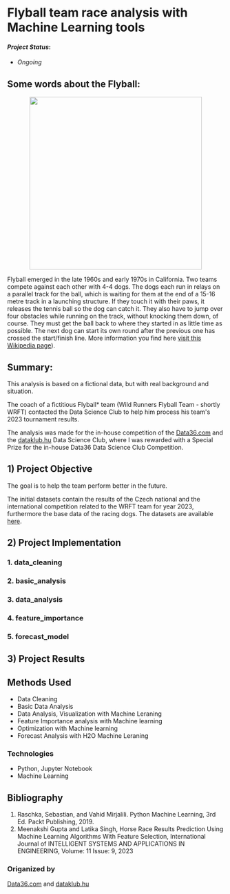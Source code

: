 # Flyball team race analysis with Machine Learning tools

#### *Project Status*: 
- *Ongoing*

## Some words about the Flyball:

<p align="center">
  <img src="https://wpcluster.dctdigital.com/myweekly/wp-content/uploads/sites/9/2019/08/dogfeatimage-978x624.jpg" width="400"/>
</p>

Flyball emerged in the late 1960s and early 1970s in California. Two teams compete against each other with 4-4 dogs. 
The dogs each run in relays on a parallel track for the ball, which is waiting for them at the end of a 15-16 metre 
track in a launching structure. If they touch it with their paws, it releases the tennis ball so the dog can catch it.
 They also have to jump over four obstacles while running on the track, without knocking them down, of course. 
 They must get the ball back to where they started in as little time as possible. The next dog can start its own round
 after the previous one has crossed the start/finish line.
 More information you find here [visit this Wikipedia page](https://en.wikipedia.org/wiki/Flyball)).


## Summary:

This analysis is based on a fictional data, but with real background and situation.

The coach of a fictitious Flyball* team (Wild Runners Flyball Team - shortly WRFT) contacted the 
Data Science Club to help him process his team's 2023 tournament results. 

The analysis was made for the in-house competition of the [Data36.com](https://data36.com)
and the [dataklub.hu](https://dataklub.hu) 
Data Science Club, where I was rewarded with a Special Prize for the in-house Data36 Data Science Club Competition.

## 1) Project Objective

The goal is to help the team perform better in the future.

The initial datasets contain the results of the Czech national and the international competition related to the 
WRFT team for year 2023,  furthermore the base data of the racing dogs. 
The datasets are available [here](https://github.com/scsizmaz/flyball/tree/main/data/source).



## 2) Project Implementation


### 1. data_cleaning 


### 2. basic_analysis 


### 3. data_analysis 


### 4. feature_importance 


### 5. forecast_model  



## 3) Project Results 


## Methods Used
* Data Cleaning
* Basic Data Analysis
* Data Analysis, Visualization with Machine Leraning
* Feature Importance analysis with Machine learning
* Optimization with Machine learning
* Forecast Analysis with H2O Machine Leraning

### Technologies
* Python, Jupyter Notebook
* Machine Learning

## Bibliography

1.	Raschka, Sebastian, and Vahid Mirjalili. Python Machine Learning, 3rd Ed. Packt Publishing, 2019.
2.	Meenakshi Gupta and Latika Singh, Horse Race Results Prediction Using Machine Learning Algorithms With Feature Selection,
 International Journal of INTELLIGENT SYSTEMS AND APPLICATIONS IN ENGINEERING, Volume: 11 Issue: 9, 2023

### Origanized by

[Data36.com](https://data36.com) and [dataklub.hu](https://dataklub.hu)

